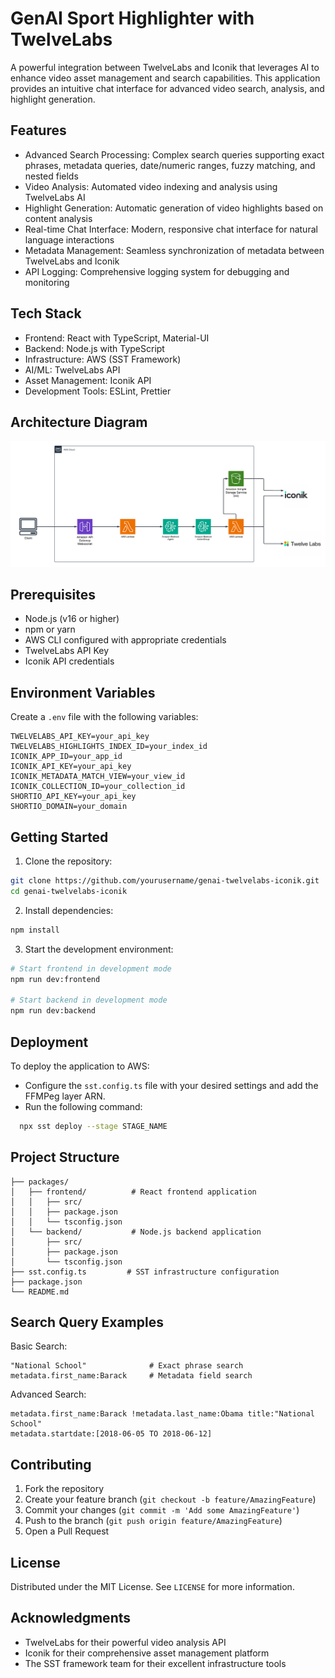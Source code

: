 # GenAI Sport Highlighter with TwelveLabs

A powerful integration between TwelveLabs and Iconik that leverages AI to enhance video asset management and search capabilities. This application provides an intuitive chat interface for advanced video search, analysis, and highlight generation.

## Features

- Advanced Search Processing: Complex search queries supporting exact phrases, metadata queries, date/numeric ranges, fuzzy matching, and nested fields
- Video Analysis: Automated video indexing and analysis using TwelveLabs AI
- Highlight Generation: Automatic generation of video highlights based on content analysis
- Real-time Chat Interface: Modern, responsive chat interface for natural language interactions
- Metadata Management: Seamless synchronization of metadata between TwelveLabs and Iconik
- API Logging: Comprehensive logging system for debugging and monitoring

## Tech Stack

- Frontend: React with TypeScript, Material-UI
- Backend: Node.js with TypeScript
- Infrastructure: AWS (SST Framework)
- AI/ML: TwelveLabs API
- Asset Management: Iconik API
- Development Tools: ESLint, Prettier

## Architecture Diagram

![architecture ](./architecture.png)

## Prerequisites

- Node.js (v16 or higher)
- npm or yarn
- AWS CLI configured with appropriate credentials
- TwelveLabs API Key
- Iconik API credentials

## Environment Variables

Create a `.env` file with the following variables:

```
TWELVELABS_API_KEY=your_api_key
TWELVELABS_HIGHLIGHTS_INDEX_ID=your_index_id
ICONIK_APP_ID=your_app_id
ICONIK_API_KEY=your_api_key
ICONIK_METADATA_MATCH_VIEW=your_view_id
ICONIK_COLLECTION_ID=your_collection_id
SHORTIO_API_KEY=your_api_key
SHORTIO_DOMAIN=your_domain
```

## Getting Started

1. Clone the repository:
```bash
git clone https://github.com/yourusername/genai-twelvelabs-iconik.git
cd genai-twelvelabs-iconik
```

2. Install dependencies:
```bash
npm install
```

3. Start the development environment:
```bash
# Start frontend in development mode
npm run dev:frontend

# Start backend in development mode
npm run dev:backend
```

## Deployment

To deploy the application to AWS:
- Configure the `sst.config.ts` file with your desired settings and add the FFMPeg layer ARN.
- Run the following command:

```bash
  npx sst deploy --stage STAGE_NAME
```


## Project Structure

```
├── packages/
│   ├── frontend/          # React frontend application
│   │   ├── src/
│   │   ├── package.json
│   │   └── tsconfig.json
│   └── backend/           # Node.js backend application
│       ├── src/
│       ├── package.json
│       └── tsconfig.json
├── sst.config.ts         # SST infrastructure configuration
├── package.json
└── README.md
```

## Search Query Examples

Basic Search:
```
"National School"              # Exact phrase search
metadata.first_name:Barack     # Metadata field search
```

Advanced Search:
```
metadata.first_name:Barack !metadata.last_name:Obama title:"National School"
metadata.startdate:[2018-06-05 TO 2018-06-12]
```

## Contributing

1. Fork the repository
2. Create your feature branch (`git checkout -b feature/AmazingFeature`)
3. Commit your changes (`git commit -m 'Add some AmazingFeature'`)
4. Push to the branch (`git push origin feature/AmazingFeature`)
5. Open a Pull Request

## License

Distributed under the MIT License. See `LICENSE` for more information.

## Acknowledgments

- TwelveLabs for their powerful video analysis API
- Iconik for their comprehensive asset management platform
- The SST framework team for their excellent infrastructure tools
